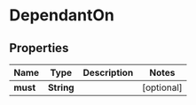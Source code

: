 

# DependantOn


## Properties

Name | Type | Description | Notes
------------ | ------------- | ------------- | -------------
**must** | **String** |  |  [optional]



